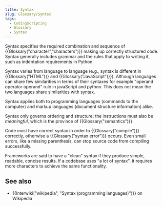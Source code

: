 ```yaml
---
title: Syntax
slug: Glossary/Syntax
tags:
  - CodingScripting
  - Glossary
  - Syntax
---
```

<p>Syntax specifies the required combination and sequence of {{Glossary("character","characters")}} making up correctly structured code. Syntax generally includes grammar and the rules that apply to writing it, such as indentation requirements in Python.</p>

<p>Syntax varies from language to language (e.g., syntax is different in {{Glossary("HTML")}} and {{Glossary("JavaScript")}}). Although languages can share few similarities in terms of their syntaxes for example "operand operator operand" rule in javaScript and python. This does not mean the two languages share similarities with syntax.</p>

<p>Syntax applies both to programming languages (commands to the computer) and markup languages (document structure information) alike.</p>

<p>Syntax only governs ordering and structure; the instructions must also be <em>meaningful</em>, which is the province of {{Glossary("semantics")}}.</p>

<p>Code must have correct syntax in order to {{Glossary("compile")}} correctly, otherwise a {{Glossary("syntax error")}} occurs. Even small errors, like a missing parenthesis, can stop source code from compiling successfully.</p>

<p>Frameworks are said to have a "clean" syntax if they produce simple, readable, concise results. If a codebase uses "a lot of syntax", it requires more characters to achieve the same functionality.</p>

<h2 id="see_also">See also</h2>

<ul>
 <li>{{Interwiki("wikipedia", "Syntax (programming languages)")}} on Wikipedia</li>
</ul>
